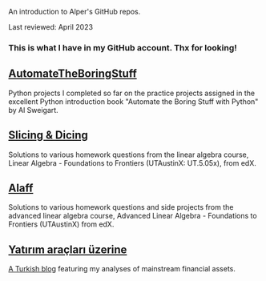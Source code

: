 An introduction to Alper\'s GitHub repos.

Last reviewed: April 2023

### This is what I have in my GitHub account. Thx for looking!

## [AutomateTheBoringStuff](https://github.com/apaksoy/automatetheboringstuff)

Python projects I completed so far on the practice projects assigned in the excellent Python introduction book "Automate the Boring Stuff with Python" by Al Sweigart.

## [Slicing & Dicing](https://github.com/apaksoy/slicing-dicing)

Solutions to various homework questions from the linear algebra course, Linear Algebra - Foundations to Frontiers (UTAustinX: UT.5.05x), from edX.

## [Alaff](https://github.com/apaksoy/alaff)

Solutions to various homework questions and side projects from the advanced linear algebra course, Advanced Linear Algebra - Foundations to Frontiers (UTAustinX) from edX.

## [Yatırım araçları üzerine](https://github.com/apaksoy/apaksoy.github.io)

[A Turkish blog](https://apaksoy.github.io) featuring my analyses of mainstream financial assets.
